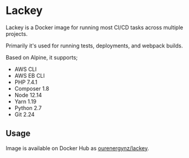 # Lackey

Lackey is a Docker image for running most CI/CD tasks across multiple projects. 

Primarily it's used for running tests, deployments, and webpack builds.

Based on Alpine, it supports;

* AWS CLI
* AWS EB CLI
* PHP 7.4.1
* Composer 1.8
* Node 12.14
* Yarn 1.19
* Python 2.7
* Git 2.24

## Usage

Image is available on Docker Hub as [ourenergynz/lackey](https://hub.docker.com/r/ourenergynz/lackey).